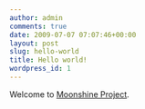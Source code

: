 ```yaml
---
author: admin
comments: true
date: 2009-07-07 07:07:46+00:00
layout: post
slug: hello-world
title: Hello world!
wordpress_id: 1
---
```


Welcome to [Moonshine Project](http://www.moonshine-project.com/).
